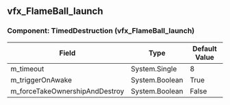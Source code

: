## vfx_FlameBall_launch

### Component: TimedDestruction (vfx_FlameBall_launch)

|Field|Type|Default Value|
|-----|----|-------------|
|m_timeout|System.Single|8|
|m_triggerOnAwake|System.Boolean|True|
|m_forceTakeOwnershipAndDestroy|System.Boolean|False|

